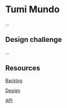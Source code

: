 # Tumi Mundo


...

## Design challenge

...

## Resources

[Backlog](https://github.com/orgs/fdnd-agency/projects/31)

[Design](https://www.figma.com/file/RDlD4etdXBvcOW9AAqueBz/TuMiMundo_FDND_Prototype?type=design&node-id=0%3A1&mode=design&t=3z8nbpTxTLvGHUIm-1)  

[API](...)
